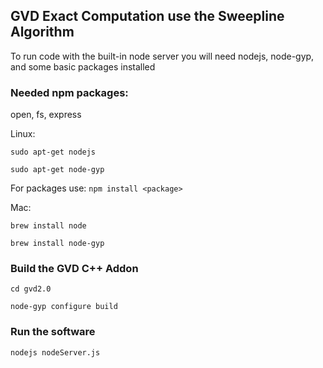
## GVD Exact Computation use the Sweepline Algorithm

To run code with the built-in node server you will need nodejs, node-gyp, and some basic packages installed

### Needed npm packages:
open, fs, express

Linux:

``` sudo apt-get nodejs ```

``` sudo apt-get node-gyp ```

For packages use:
``` npm install <package> ```

Mac:

``` brew install node ```

``` brew install node-gyp ```

### Build the GVD C++ Addon
``` cd gvd2.0 ```

``` node-gyp configure build ```

### Run the software
``` nodejs nodeServer.js ```